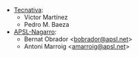 - [Tecnativa](https://www.tecnativa.com):
  - Víctor Martínez
  - Pedro M. Baeza
- [APSL-Nagarro](https://www.apsl.tech):
  - Bernat Obrador \<<bobrador@apsl.net>\>
  - Antoni Marroig \<<amarroig@apsl.net>\>